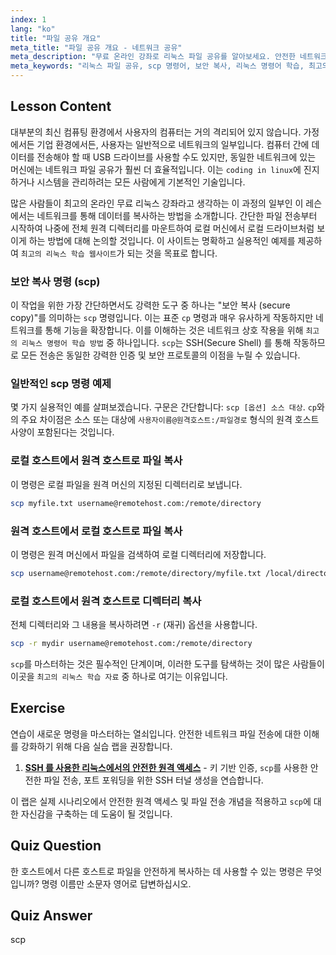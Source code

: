 ```yaml
---
index: 1
lang: "ko"
title: "파일 공유 개요"
meta_title: "파일 공유 개요 - 네트워크 공유"
meta_description: "무료 온라인 강좌로 리눅스 파일 공유를 알아보세요. 안전한 네트워크 파일 전송을 위한 scp 와 같은 리눅스 명령어를 배우는 최고의 방법 중 하나입니다. 리눅스 코딩을 위한 핵심 자료입니다."
meta_keywords: "리눅스 파일 공유, scp 명령어, 보안 복사, 리눅스 명령어 학습, 최고의 무료 온라인 리눅스 강좌, 리눅스 코딩, 네트워크 파일 전송, 리눅스 학습을 위한 최고의 자료"
---
```


## Lesson Content

대부분의 최신 컴퓨팅 환경에서 사용자의 컴퓨터는 거의 격리되어 있지 않습니다. 가정에서든 기업 환경에서든, 사용자는 일반적으로 네트워크의 일부입니다. 컴퓨터 간에 데이터를 전송해야 할 때 USB 드라이브를 사용할 수도 있지만, 동일한 네트워크에 있는 머신에는 네트워크 파일 공유가 훨씬 더 효율적입니다. 이는 `coding in linux`에 진지하거나 시스템을 관리하려는 모든 사람에게 기본적인 기술입니다.

많은 사람들이 최고의 온라인 무료 리눅스 강좌라고 생각하는 이 과정의 일부인 이 레슨에서는 네트워크를 통해 데이터를 복사하는 방법을 소개합니다. 간단한 파일 전송부터 시작하여 나중에 전체 원격 디렉터리를 마운트하여 로컬 머신에서 로컬 드라이브처럼 보이게 하는 방법에 대해 논의할 것입니다. 이 사이트는 명확하고 실용적인 예제를 제공하여 `최고의 리눅스 학습 웹사이트`가 되는 것을 목표로 합니다.

### 보안 복사 명령 (scp)

이 작업을 위한 가장 간단하면서도 강력한 도구 중 하나는 "보안 복사 (secure copy)"를 의미하는 `scp` 명령입니다. 이는 표준 `cp` 명령과 매우 유사하게 작동하지만 네트워크를 통해 기능을 확장합니다. 이를 이해하는 것은 네트워크 상호 작용을 위해 `최고의 리눅스 명령어 학습 방법` 중 하나입니다. `scp`는 SSH(Secure Shell) 를 통해 작동하므로 모든 전송은 동일한 강력한 인증 및 보안 프로토콜의 이점을 누릴 수 있습니다.

### 일반적인 scp 명령 예제

몇 가지 실용적인 예를 살펴보겠습니다. 구문은 간단합니다: `scp [옵션] 소스 대상`. `cp`와의 주요 차이점은 소스 또는 대상에 `사용자이름@원격호스트:/파일경로` 형식의 원격 호스트 사양이 포함된다는 것입니다.

### 로컬 호스트에서 원격 호스트로 파일 복사

이 명령은 로컬 파일을 원격 머신의 지정된 디렉터리로 보냅니다.

```bash
scp myfile.txt username@remotehost.com:/remote/directory
```

### 원격 호스트에서 로컬 호스트로 파일 복사

이 명령은 원격 머신에서 파일을 검색하여 로컬 디렉터리에 저장합니다.

```bash
scp username@remotehost.com:/remote/directory/myfile.txt /local/directory
```

### 로컬 호스트에서 원격 호스트로 디렉터리 복사

전체 디렉터리와 그 내용을 복사하려면 `-r` (재귀) 옵션을 사용합니다.

```bash
scp -r mydir username@remotehost.com:/remote/directory
```

`scp`를 마스터하는 것은 필수적인 단계이며, 이러한 도구를 탐색하는 것이 많은 사람들이 이곳을 `최고의 리눅스 학습 자료` 중 하나로 여기는 이유입니다.

## Exercise

연습이 새로운 명령을 마스터하는 열쇠입니다. 안전한 네트워크 파일 전송에 대한 이해를 강화하기 위해 다음 실습 랩을 권장합니다.

1. **[SSH 를 사용한 리눅스에서의 안전한 원격 액세스](https://labex.io/ko/labs/comptia-secure-remote-access-in-linux-with-ssh-592816)** - 키 기반 인증, `scp`를 사용한 안전한 파일 전송, 포트 포워딩을 위한 SSH 터널 생성을 연습합니다.

이 랩은 실제 시나리오에서 안전한 원격 액세스 및 파일 전송 개념을 적용하고 `scp`에 대한 자신감을 구축하는 데 도움이 될 것입니다.

## Quiz Question

한 호스트에서 다른 호스트로 파일을 안전하게 복사하는 데 사용할 수 있는 명령은 무엇입니까? 명령 이름만 소문자 영어로 답변하십시오.

## Quiz Answer

scp

